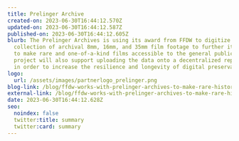 ```yaml
---
title: Prelinger Archive
created-on: 2023-06-30T16:44:12.570Z
updated-on: 2023-06-30T16:44:12.587Z
published-on: 2023-06-30T16:44:12.605Z
blurb: The Prelinger Archives is using its award from FFDW to digitize a vast
  collection of archival 8mm, 16mm, and 35mm film footage to further its mission
  to make rare and one-of-a-kind films accessible to the general public. This
  project will also support uploading the data onto a decentralized repository
  in order to increase the resilience and longevity of digital preservation.
logo:
  url: /assets/images/partnerlogo_prelinger.png
blog-link: /blog/ffdw-works-with-prelinger-archives-to-make-rare-historic-films-more-accessible-using-the-decentralized-web/
external-link: /blog/ffdw-works-with-prelinger-archives-to-make-rare-historic-films-more-accessible-using-the-decentralized-web/
date: 2023-06-30T16:44:12.628Z
seo:
  noindex: false
  twitter:title: summary
  twitter:card: summary
---
```

